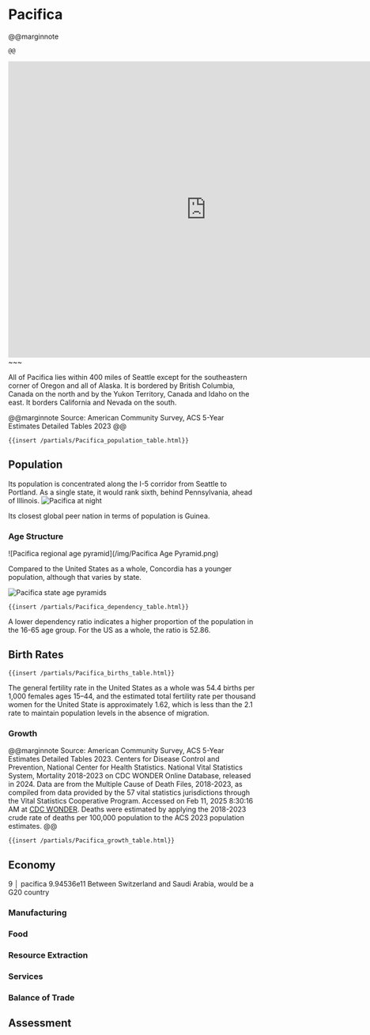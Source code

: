 # Pacifica

@@marginnote
~~~<img src="/img/pacific.png" style="width: 100%; display: block;">~~~
@@

~~~
<iframe 
	src="https://njal.s3.us-west-2.amazonaws.com/Seattle.html" 
	title="Seattle area map" 
	width="800" 
	height="600" 
	frameborder="0" 
	scrolling="yes">
</iframe>
~~~

All of Pacifica lies within 400 miles of Seattle except for the southeastern corner of Oregon and all of Alaska. It is bordered by British Columbia, Canada on the north and by the Yukon Territory, Canada and Idaho on the east. It borders California and Nevada on the south.


@@marginnote
Source: American Community Survey, ACS 5-Year Estimates Detailed Tables 2023
@@

~~~
{{insert /partials/Pacifica_population_table.html}}	
~~~

## Population

Its population is concentrated along the I-5 corridor from Seattle to Portland. As a single state, it would rank sixth, behind Pennsylvania, ahead of Illinois.
![Pacifica at night](/img/pacific_at_night.png)

Its closest global peer nation in terms of population is Guinea. 

### Age Structure

![Pacifica regional age pyramid](/img/Pacifica Age Pyramid.png)

Compared to the United States as a whole, Concordia has a younger population, although that varies by state.

![Pacifica state age pyramids](/img/Pacifica_states_age_pyramids.png)

~~~
{{insert /partials/Pacifica_dependency_table.html}}	
~~~

A lower dependency ratio indicates a higher proportion of the population in the 16-65 age group. For the US as a whole, the ratio is 52.86.

## Birth Rates

~~~
{{insert /partials/Pacifica_births_table.html}}	 
~~~

The general fertility rate in the United States as a whole was 54.4 births per 1,000 females ages 15–44, and the estimated total fertility rate per thousand women for the United State is approximately 1.62, which is less than the 2.1 rate to maintain population levels in the absence of migration.

### Growth

@@marginnote
Source: American Community Survey, ACS 5-Year Estimates Detailed Tables 2023. Centers for Disease Control and Prevention, National Center for Health Statistics. National Vital Statistics System, Mortality 2018-2023 on CDC WONDER Online Database, released in 2024. Data are from the Multiple Cause of Death Files, 2018-2023, as compiled from data provided by the 57 vital statistics jurisdictions through the Vital Statistics Cooperative Program. Accessed on Feb 11, 2025 8:30:16 AM at [CDC WONDER](http://wonder.cdc.gov/ucd-icd10-expanded.html). Deaths were estimated by applying the 2018-2023 crude rate of deaths per 100,000 population to the ACS 2023 population estimates.
@@
~~~
{{insert /partials/Pacifica_growth_table.html}}	 
~~~

## Economy
9 │ pacifica    9.94536e11
Between Switzerland and Saudi Arabia, would be a G20 country
### Manufacturing
### Food
### Resource Extraction
### Services
### Balance of Trade

## Assessment
	